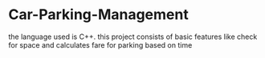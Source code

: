 # Car-Parking-Management
the language used is C++. this project consists of basic features like check for space and calculates fare for parking based on time
